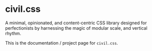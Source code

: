 # civil.css

A minimal, opinionated, and content-centric CSS library designed for perfectionists by harnessing the magic of modular scale, and vertical rhythm.

This is the documentation / project page for `civil.css`.
